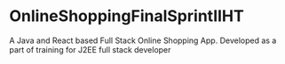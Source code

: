 # OnlineShoppingFinalSprintIIHT
A Java and React based Full Stack Online Shopping App.
Developed as a part of training for J2EE full stack developer
